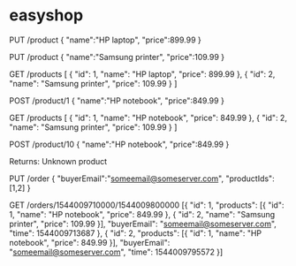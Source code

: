 # easyshop








PUT /product
{
	"name":"HP laptop",
	"price":899.99
}

PUT /product
{
	"name":"Samsung printer",
	"price":109.99
}

GET /products
[
{
  "id": 1,
  "name": "HP laptop",
  "price": 899.99
},
{
  "id": 2,
  "name": "Samsung printer",
  "price": 109.99
}
]

POST /product/1
{
	"name":"HP notebook",
	"price":849.99
}

GET /products
[
{
  "id": 1,
  "name": "HP notebook",
  "price": 849.99
},
{
  "id": 2,
  "name": "Samsung printer",
  "price": 109.99
}
]

POST /product/10
{
	"name":"HP notebook",
	"price":849.99
}

Returns: Unknown product

PUT /order
{
	"buyerEmail":"someemail@someserver.com",
	"productIds":[1,2]
}

GET /orders/1544009710000/1544009800000
[{
  "id": 1,
  "products": [{
    "id": 1,
    "name": "HP notebook",
    "price": 849.99
  },
  {
    "id": 2,
    "name": "Samsung printer",
    "price": 109.99
  }],
  "buyerEmail": "someemail@someserver.com",
  "time": 1544009713687
}, {
  "id": 2,
  "products": [{
    "id": 1,
    "name": "HP notebook",
    "price": 849.99
  }],
  "buyerEmail": "someemail@someserver.com",
  "time": 1544009795572
}]
